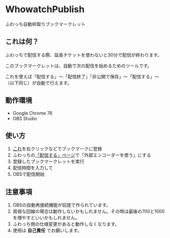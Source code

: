 # WhowatchPublish

ふわっち自動枠取りブックマークレット

## これは何？
ふわっちで配信する際、延長チケットを使わないと30分で配信が終わります。

このブックマークレットは、自動で次の配信を始めるためのツールです。

これを使えば「配信する」～「配信終了」「非公開で保存」～「配信する」～（以下同じ）が自動で行えます。

## 動作環境
- Google Chrome 76
- OBS Studio

## 使い方
1. [これ](javascript:javascript%3A(function()%7Blet%20publishTime%3DtoSecond(prompt(%22%E9%85%8D%E4%BF%A1%E6%99%82%E9%96%93%E3%82%92%E5%85%A5%E5%8A%9B%22%2C%2229%3A55%22))%3Blet%20nextPublish%3Dtrue%3BstartPublish()%3Bvar%20interval%3DsetInterval(checkTime%2C1000%2CpublishTime)%3Bfunction%20startPublish()%7Bdocument.getElementsByClassName('start')%5B0%5D.click()%3BsetTimeout(function()%7Bdocument.getElementsByClassName('primary')%5B0%5D.click()%7D%2C200)%7Dfunction%20checkTime(stopTime)%7Blet%20time%3DtoSecond(document.getElementsByClassName('time')%5B0%5D.innerHTML)%3Bconsole.log(%22time%3D%22%2Btime)%3Bif(time%3E%3DstopTime)%7BclearInterval(interval)%3BendPublish()%7D%7Dfunction%20endPublish()%7Bdocument.getElementsByClassName('end')%5B0%5D.click()%3Bdocument.getElementsByClassName('dialogOk')%5B0%5D.click()%3BsetTimeout(function()%7Bdocument.getElementsByClassName('dialog-button')%5B1%5D.click()%7D%2C700)%3Bif(nextPublish)%7BsetTimeout(function()%7BstartPublish()%3Binterval%3DsetInterval(checkTime%2C1000%2CpublishTime)%7D%2C1000)%7D%7Dfunction%20toSecond(time)%7Blet%5Bm%2Cs%5D%3Dtime.split('%3A')%3Breturn%20m*60%2B%20%2Bs%7D%7D)()%3Bvoid(0);)を右クリックなどでブックマークに登録
1. ふわっちの[「配信する」ページ](https://whowatch.tv/publish)で「外部エンコーダーを使う」にする
1. 登録したブックマークレットを実行
1. 配信時間を入力して
1. OBSで配信開始

## 注意事項
1. OBSの自動再接続機能が前提で作られています。
1. 貧弱な回線の場合は動作しないかもしれません。その時は最後の700と1000を増やすといいかもしれません。
1. ふわっち側の仕様変更があると動作しなくなります。
1. 使用は __自己責任__ でお願いします。
